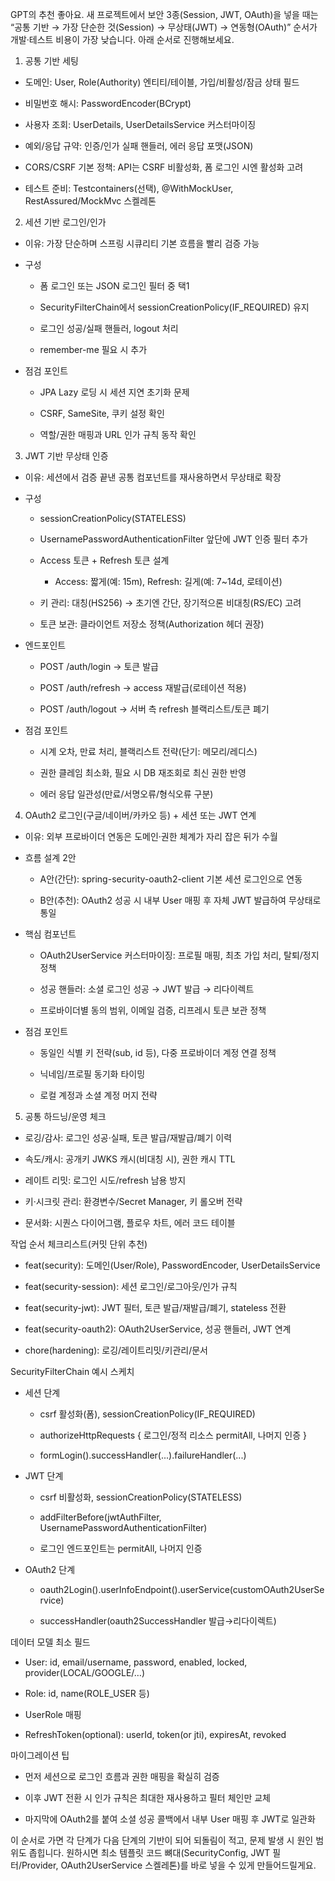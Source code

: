 
GPT의 추천
좋아요. 새 프로젝트에서 보안 3종(Session, JWT, OAuth)을 넣을 때는 “공통 기반 → 가장 단순한 것(Session) → 무상태(JWT) → 연동형(OAuth)” 순서가 개발·테스트 비용이 가장 낮습니다. 아래 순서로 진행해보세요.

1. 공통 기반 세팅
    

- 도메인: User, Role(Authority) 엔티티/테이블, 가입/비활성/잠금 상태 필드
    
- 비밀번호 해시: PasswordEncoder(BCrypt)
    
- 사용자 조회: UserDetails, UserDetailsService 커스터마이징
    
- 예외/응답 규약: 인증/인가 실패 핸들러, 에러 응답 포맷(JSON)
    
- CORS/CSRF 기본 정책: API는 CSRF 비활성화, 폼 로그인 시엔 활성화 고려
    
- 테스트 준비: Testcontainers(선택), @WithMockUser, RestAssured/MockMvc 스켈레톤
    

2. 세션 기반 로그인/인가
    

- 이유: 가장 단순하며 스프링 시큐리티 기본 흐름을 빨리 검증 가능
    
- 구성
    
    - 폼 로그인 또는 JSON 로그인 필터 중 택1
        
    - SecurityFilterChain에서 sessionCreationPolicy(IF_REQUIRED) 유지
        
    - 로그인 성공/실패 핸들러, logout 처리
        
    - remember-me 필요 시 추가
        
- 점검 포인트
    
    - JPA Lazy 로딩 시 세션 지연 초기화 문제
        
    - CSRF, SameSite, 쿠키 설정 확인
        
    - 역할/권한 매핑과 URL 인가 규칙 동작 확인
        

3. JWT 기반 무상태 인증
    

- 이유: 세션에서 검증 끝낸 공통 컴포넌트를 재사용하면서 무상태로 확장
    
- 구성
    
    - sessionCreationPolicy(STATELESS)
        
    - UsernamePasswordAuthenticationFilter 앞단에 JWT 인증 필터 추가
        
    - Access 토큰 + Refresh 토큰 설계
        
        - Access: 짧게(예: 15m), Refresh: 길게(예: 7~14d, 로테이션)
            
    - 키 관리: 대칭(HS256) → 초기엔 간단, 장기적으론 비대칭(RS/EC) 고려
        
    - 토큰 보관: 클라이언트 저장소 정책(Authorization 헤더 권장)
        
- 엔드포인트
    
    - POST /auth/login → 토큰 발급
        
    - POST /auth/refresh → access 재발급(로테이션 적용)
        
    - POST /auth/logout → 서버 측 refresh 블랙리스트/토큰 폐기
        
- 점검 포인트
    
    - 시계 오차, 만료 처리, 블랙리스트 전략(단기: 메모리/레디스)
        
    - 권한 클레임 최소화, 필요 시 DB 재조회로 최신 권한 반영
        
    - 에러 응답 일관성(만료/서명오류/형식오류 구분)
        

4. OAuth2 로그인(구글/네이버/카카오 등) + 세션 또는 JWT 연계
    

- 이유: 외부 프로바이더 연동은 도메인·권한 체계가 자리 잡은 뒤가 수월
    
- 흐름 설계 2안
    
    - A안(간단): spring-security-oauth2-client 기본 세션 로그인으로 연동
        
    - B안(추천): OAuth2 성공 시 내부 User 매핑 후 자체 JWT 발급하여 무상태로 통일
        
- 핵심 컴포넌트
    
    - OAuth2UserService 커스터마이징: 프로필 매핑, 최초 가입 처리, 탈퇴/정지 정책
        
    - 성공 핸들러: 소셜 로그인 성공 → JWT 발급 → 리다이렉트
        
    - 프로바이더별 동의 범위, 이메일 검증, 리프레시 토큰 보관 정책
        
- 점검 포인트
    
    - 동일인 식별 키 전략(sub, id 등), 다중 프로바이더 계정 연결 정책
        
    - 닉네임/프로필 동기화 타이밍
        
    - 로컬 계정과 소셜 계정 머지 전략
        

5. 공통 하드닝/운영 체크
    

- 로깅/감사: 로그인 성공·실패, 토큰 발급/재발급/폐기 이력
    
- 속도/캐시: 공개키 JWKS 캐시(비대칭 시), 권한 캐시 TTL
    
- 레이트 리밋: 로그인 시도/refresh 남용 방지
    
- 키·시크릿 관리: 환경변수/Secret Manager, 키 롤오버 전략
    
- 문서화: 시퀀스 다이어그램, 플로우 차트, 에러 코드 테이블
    

작업 순서 체크리스트(커밋 단위 추천)

- feat(security): 도메인(User/Role), PasswordEncoder, UserDetailsService
    
- feat(security-session): 세션 로그인/로그아웃/인가 규칙
    
- feat(security-jwt): JWT 필터, 토큰 발급/재발급/폐기, stateless 전환
    
- feat(security-oauth2): OAuth2UserService, 성공 핸들러, JWT 연계
    
- chore(hardening): 로깅/레이트리밋/키관리/문서
    

SecurityFilterChain 예시 스케치

- 세션 단계
    
    - csrf 활성화(폼), sessionCreationPolicy(IF_REQUIRED)
        
    - authorizeHttpRequests { 로그인/정적 리소스 permitAll, 나머지 인증 }
        
    - formLogin().successHandler(...).failureHandler(...)
        
- JWT 단계
    
    - csrf 비활성화, sessionCreationPolicy(STATELESS)
        
    - addFilterBefore(jwtAuthFilter, UsernamePasswordAuthenticationFilter)
        
    - 로그인 엔드포인트는 permitAll, 나머지 인증
        
- OAuth2 단계
    
    - oauth2Login().userInfoEndpoint().userService(customOAuth2UserService)
        
    - successHandler(oauth2SuccessHandler 발급→리다이렉트)
        

데이터 모델 최소 필드

- User: id, email/username, password, enabled, locked, provider(LOCAL/GOOGLE/…)
    
- Role: id, name(ROLE_USER 등)
    
- UserRole 매핑
    
- RefreshToken(optional): userId, token(or jti), expiresAt, revoked
    

마이그레이션 팁

- 먼저 세션으로 로그인 흐름과 권한 매핑을 확실히 검증
    
- 이후 JWT 전환 시 인가 규칙은 최대한 재사용하고 필터 체인만 교체
    
- 마지막에 OAuth2를 붙여 소셜 성공 콜백에서 내부 User 매핑 후 JWT로 일관화
    

이 순서로 가면 각 단계가 다음 단계의 기반이 되어 되돌림이 적고, 문제 발생 시 원인 범위도 좁힙니다. 원하시면 최소 템플릿 코드 뼈대(SecurityConfig, JWT 필터/Provider, OAuth2UserService 스켈레톤)를 바로 넣을 수 있게 만들어드릴게요.